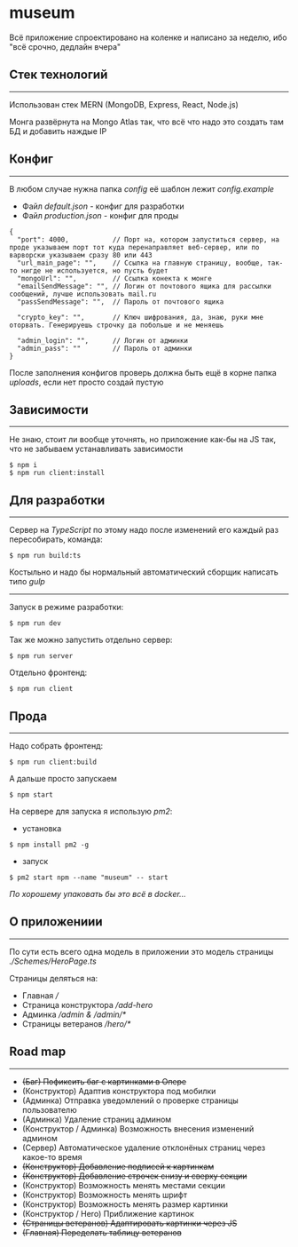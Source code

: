 # museum

Всё приложение спроектировано на коленке и написано за неделю,
ибо "всё срочно, дедлайн вчера"

## Стек технологий

---

Использован стек MERN (MongoDB, Express, React, Node.js)

Монга развёрнута на Mongo Atlas так, что всё что надо это создать там БД и добавить наждые IP

## Конфиг

---

В любом случае нужна папка _config_ её шаблон лежит _config.example_

- Файл _default.json_ - конфиг для разработки
- Файл _production.json_ - конфиг для проды

```
{
  "port": 4000,           // Порт на, котором запуститься сервер, на проде указываем порт тот куда перенаправляет веб-сервер, или по варворски указываем сразу 80 или 443
  "url_main_page": "",    // Ссылка на главную страницу, вообще, так-то нигде не используется, но пусть будет
  "mongoUrl": "",         // Ссылка конекта к монге
  "emailSendMessage": "", // Логин от почтового ящика для рассылки сообщений, лучше использовать mail.ru
  "passSendMessage": "",  // Пароль от почтового ящика

  "crypto_key": "",       // Ключ шифрования, да, знаю, руки мне оторвать. Генерируешь строчку да побольше и не меняешь

  "admin_login": "",      // Логин от админки
  "admin_pass": ""        // Пароль от админки
}
```

После заполнения конфигов проверь должна быть ещё в корне папка _uploads_, если нет просто создай пустую

## Зависимости

---

Не знаю, стоит ли вообще уточнять, но приложение как-бы на JS так, что не забываем устанавливать зависимости

```
$ npm i
$ npm run client:install
```

## Для разработки

---

Сервер на _TypeScript_ по этому надо после изменений его каждый раз пересобирать, команда:

```
$ npm run build:ts
```

Костыльно и надо бы нормальный автоматический сборщик написать типо _gulp_

---

Запуск в режиме разработки:

```
$ npm run dev
```

Так же можно запустить отдельно сервер:

```
$ npm run server
```

Отдельно фронтенд:

```
$ npm run client
```

## Прода

---

Надо собрать фронтенд:

```
$ npm run client:build
```

А дальше просто запускаем

```
$ npm start
```

На сервере для запуска я использую _pm2_:

- установка

```
$ npm install pm2 -g
```

- запуск

```
$ pm2 start npm --name "museum" -- start
```

_По хорошему упаковать бы это всё в docker..._

## О приложениии

---

По сути есть всего одна модель в приложении это модель страницы _./Schemes/HeroPage.ts_

Страницы деляться на:

- Главная _/_
- Страница конструктора _/add-hero_
- Админка _/admin & /admin/*_
- Страницы ветеранов _/hero/*_

## Road map

---

- ~~(Баг) Пофиксить баг с картинками в Опере~~
- (Конструктор) Адаптив конструктора под мобилки
- (Админка) Отправка уведомлений о проверке страницы пользователю
- (Админка) Удаление страниц админом
- (Конструктор / Админка) Возможность внесения изменений админом
- (Сервер) Автоматическое удаление отклонёных страниц через какое-то время
- ~~(Конструктор) Добавление подписей к картинкам~~
- ~~(Конструктор) Добавление строчек снизу и сверху секции~~
- (Конструктор) Возможность менять местами секции
- (Конструктор) Возможность менять шрифт
- (Конструктор) Возможность менять размер картинки
- (Конструктор / Hero) Приближение картинок
- ~~(Cтраницы ветеранов) Адаптировать картинки через JS~~
- ~~(Главная) Переделать таблицу ветеранов~~

